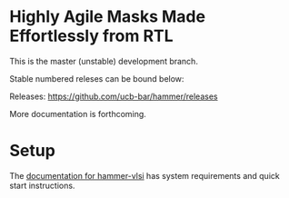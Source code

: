 Highly Agile Masks Made Effortlessly from RTL 
=============================================

This is the master (unstable) development branch.

Stable numbered releses can be bound below:

Releases: https://github.com/ucb-bar/hammer/releases

More documentation is forthcoming.

Setup
=====

The [documentation for hammer-vlsi](src/hammer-vlsi/README.md) has system requirements and quick start instructions.

